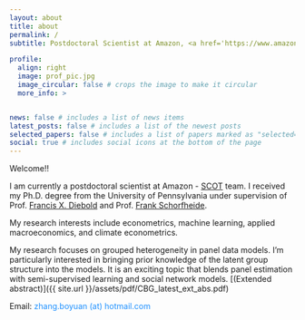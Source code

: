 ```yaml
---
layout: about
title: about
permalink: /
subtitle: Postdoctoral Scientist at Amazon, <a href='https://www.amazon.jobs/en/internal/teams/scot'>Amazon.com</a>.

profile:
  align: right
  image: prof_pic.jpg
  image_circular: false # crops the image to make it circular
  more_info: >


news: false # includes a list of news items
latest_posts: false # includes a list of the newest posts
selected_papers: false # includes a list of papers marked as "selected={true}"
social: true # includes social icons at the bottom of the page
---
```

Welcome!!

I am currently a postdoctoral scientist at Amazon - <a href="https://www.amazon.jobs/en/teams/scot">SCOT</a> team. I received my Ph.D. degree from the University of Pennsylvania under supervision of Prof. <a href="https://www.sas.upenn.edu/~fdiebold/">Francis X. Diebold</a> and Prof. <a href="https://web.sas.upenn.edu/schorf/">Frank Schorfheide</a>.

My research interests include econometrics, machine learning, applied macroeconomics, and climate econometrics. 

<!-- The majority of my work involves econometric forecasting.  -->
My research focuses on grouped heterogeneity in panel data models. I’m particularly interested in bringing prior knowledge of the latent group structure into the models. It is an exciting topic that blends panel estimation with semi-supervised learning and social network models. [(Extended abstract)]({{ site.url }}/assets/pdf/CBG_latest_ext_abs.pdf)

<!-- [job market paper]({{ site.url }}/assets/pdf/CBG_latest.pdf). -->

<!-- I am on the 2022/2023 economics job market and will be available for interviews. -->

<!-- For more infomation, please see my <a href="{{ site.cv_link | relative_url }}">CV</a> and an [overview]({{ site.url }}/assets/statement/research_statement.pdf) of my research. -->

<!-- I am currently on the 2022/2023 economics job market and will be available for interviews during the EEA and ASSA meetings. -->

<!-- recent [talks]({{ site.baseurl }}{% link _pages/presentations.md %}). -->

<!-- Email: <font color="DodgerBlue">boyuanz (at) sas.upenn.edu</font> -->

Email: <font color="DodgerBlue">zhang.boyuan (at) hotmail.com</font>

